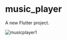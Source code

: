 # music_player

A new Flutter project.

![musicplayer1](https://user-images.githubusercontent.com/114760131/234943093-4cf73cdc-340e-453d-a7d6-3afde4200d33.png)
